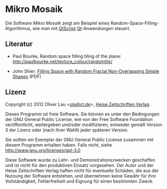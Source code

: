 Mikro Mosaik
===========

Die Software _Mikro Mosaik_ zeigt am Beispiel eines Random-Space-Filling-Algorithmus, wie man mit <a href="http://doc.qt.digia.com/4.8-snapshot/scripting.html">QtScript</a> <a href="http://qt-project.org/">Qt</a>-Anwendungen steuert.

Literatur
---------

* Paul Bourke, Random space filling tiling of the plane: http://paulbourke.net/texture_colour/randomtile/

* John Shier: <a href="https://github.com/downloads/ola-ct/mikromosaik/Filling%20Space%20with%20Random%20Fractal%20Non-Overlapping%20Simple%20Shapes.pdf">Filling Space with Random Fractal Non-Overlapping Simple Shapes</a> (PDF)

Lizenz
------

Copyright (c) 2012 Oliver Lau &lt;ola@ct.de&gt;, <a href="http://www.heise.de/">Heise Zeitschriften Verlag</a>.

Dieses Programm ist freie Software. Sie können es unter den Bedingungen der GNU General Public License, wie von der Free Software Foundation veröffentlicht, weitergeben und/oder modifizieren, entweder gemäß Version 3 der Lizenz oder (nach Ihrer Wahll) jeder späteren Version.

Sie sollten ein Exemplar der GNU General Public License zusammen mit diesem Programm erhalten haben. Falls nicht, siehe http://www.gnu.org/licenses/gpl-3.0 

Diese Software wurde zu Lehr- und Demonstrationszwecken geschaffen und ist nicht für den produktiven Einsatz vorgesehen. Der Autor und der Heise Zeitschriften Verlag haften nicht für eventuelle Schäden, die aus der Nutzung der Software entstehen, und übernehmen keine Gewähr für ihre Vollständigkeit, Fehlerfreiheit und Eignung für einen bestimmten Zweck.